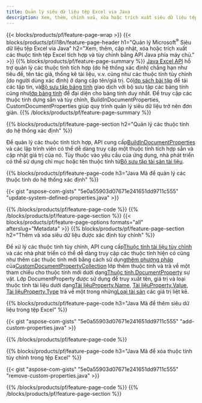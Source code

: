 ```yaml
---
title: Quản lý siêu dữ liệu tệp Excel via Java
description: Xem, thêm, chỉnh sửa, xóa hoặc trích xuất siêu dữ liệu tệp Excel chỉ bằng vài dòng mã Java
---
```

{{< blocks/products/pf/feature-page-wrap >}}
{{< blocks/products/pf/i18n/feature-page-header h1="Quản lý Microsoft<sup>&reg;</sup> Siêu dữ liệu tệp Excel via Java" h2="Xem, thêm, cập nhật, xóa hoặc trích xuất các thuộc tính tệp Excel tích hợp và tùy chỉnh bằng API Java phía máy chủ." >}}
{{% blocks/products/pf/feature-page-summary %}}
[Java Excel API](/cells/vi/java/) hỗ trợ quản lý các thuộc tính tích hợp (do hệ thống xác định) chẳng hạn như tiêu đề, tên tác giả, thống kê tài liệu, v.v. cũng như các thuộc tính tùy chỉnh (do người dùng xác định) ở dạng cặp tên/giá trị. Có[lớp sách bài tập](https://reference.aspose.com/cells/java/com.aspose.cells/Workbook) để tải các tập tin, và[Bộ sưu tập bảng tính](https://reference.aspose.com/cells/java/com.aspose.cells/WorksheetCollection) giao dịch với bộ sưu tập các bảng tính cũng như[lớp bảng tính](https://reference.aspose.com/cells/java/com.aspose.cells/Worksheet) để đại diện cho bảng tính duy nhất. Để truy cập các thuộc tính dựng sẵn và tùy chỉnh, BuildInDocumentProperties, CustomDocumentProperties giúp quy trình quản lý siêu dữ liệu trở nên đơn giản.
{{% /blocks/products/pf/feature-page-summary %}}

{{% blocks/products/pf/feature-page-section h2="Quản lý các thuộc tính do hệ thống xác định" %}}

 Để quản lý các thuộc tính tích hợp, API cung cấp[BuildInDocumentProperties](https://reference.aspose.com/cells/java/com.aspose.cells/worksheetcollection#BuiltInDocumentProperties) và các lập trình viên có thể dễ dàng truy cập một thuộc tính tích hợp sẵn và cập nhật giá trị của nó. Tùy thuộc vào yêu cầu của ứng dụng, nhà phát triển có thể sử dụng chỉ mục hoặc tên thuộc tính từ[Bộ sưu tập tài sản tài liệu](https://reference.aspose.com/cells/java/com.aspose.cells/DocumentPropertyCollection). 

{{% blocks/products/pf/feature-page-code h3="Java Mã để quản lý các thuộc tính do hệ thống xác định" %}}

{{< gist "aspose-com-gists" "5e0a55903d07671e241651dd9711c555" "update-system-defined-properties.java" >}}

{{% /blocks/products/pf/feature-page-code %}}
{{% /blocks/products/pf/feature-page-section %}}
{{< blocks/products/pf/feature-page-options formats="all" afterslug="Metadata" >}}
{{% blocks/products/pf/feature-page-section h2="Thêm và xóa siêu dữ liệu được xác định tùy chỉnh" %}}

Để xử lý các thuộc tính tùy chỉnh, API cung cấp[Thuộc tính tài liệu tùy chỉnh](https://reference.aspose.com/cells/java/com.aspose.cells/worksheetcollection#CustomDocumentProperties) và các nhà phát triển có thể dễ dàng truy cập các thuộc tính hiện có cũng như thêm các thuộc tính mới bằng cách sử dụng[thêm phương pháp](https://reference.aspose.com/cells/java/com.aspose.cells/customdocumentpropertycollection#add(java.lang.String,%20boolean) ) của[CustomDocumentPropertyCollection](https://reference.aspose.com/cells/java/com.aspose.cells/CustomDocumentPropertyCollection) lớp thêm thuộc tính và trả về một tham chiếu cho thuộc tính mới dưới dạng[Thuộc tính.DocumentProperty](https://reference.aspose.com/cells/java/com.aspose.cells/DocumentProperty) sự vật. Lớp DocumentProperty được sử dụng để truy xuất tên, giá trị và loại thuộc tính tài liệu dưới dạng[Tài liệuProperty.Name](https://reference.aspose.com/cells/java/com.aspose.cells/documentproperty#Name), [Tài liệuProperty.Value](https://reference.aspose.com/cells/java/com.aspose.cells/documentproperty#Value),  [Tài liệuProperty.Type](https://reference.aspose.com/cells/java/com.aspose.cells/documentproperty#Type) trả về một trong những[Loại tài sản](https://reference.aspose.com/cells/java/com.aspose.cells/PropertyType) các giá trị liệt kê.
 
{{% blocks/products/pf/feature-page-code h3="Java Mã để thêm siêu dữ liệu trong tệp Excel" %}}

{{< gist "aspose-com-gists" "5e0a55903d07671e241651dd9711c555" "add-custom-properties.java" >}}

{{% /blocks/products/pf/feature-page-code %}}


{{% blocks/products/pf/feature-page-code h3="Java Mã để xóa thuộc tính tùy chỉnh trong tệp Excel" %}}

{{< gist "aspose-com-gists" "5e0a55903d07671e241651dd9711c555" "remove-custom-properties.java" >}}

{{% /blocks/products/pf/feature-page-code %}}
{{% /blocks/products/pf/feature-page-section %}}
